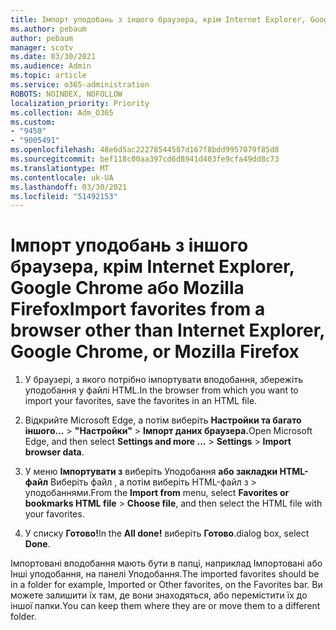 ```yaml
---
title: Імпорт уподобань з іншого браузера, крім Internet Explorer, Google Chrome або Mozilla Firefox
ms.author: pebaum
author: pebaum
manager: scotv
ms.date: 03/30/2021
ms.audience: Admin
ms.topic: article
ms.service: o365-administration
ROBOTS: NOINDEX, NOFOLLOW
localization_priority: Priority
ms.collection: Adm_O365
ms.custom:
- "9450"
- "9005491"
ms.openlocfilehash: 48e6d5ac22278544587d167f8bdd9957079f85d8
ms.sourcegitcommit: bef118c00aa397cd6d8941d403fe9cfa49dd8c73
ms.translationtype: MT
ms.contentlocale: uk-UA
ms.lasthandoff: 03/30/2021
ms.locfileid: "51492153"
---
```

# <a name="import-favorites-from-a-browser-other-than-internet-explorer-google-chrome-or-mozilla-firefox"></a><span data-ttu-id="cc09f-102">Імпорт уподобань з іншого браузера, крім Internet Explorer, Google Chrome або Mozilla Firefox</span><span class="sxs-lookup"><span data-stu-id="cc09f-102">Import favorites from a browser other than Internet Explorer, Google Chrome, or Mozilla Firefox</span></span>

1. <span data-ttu-id="cc09f-103">У браузері, з якого потрібно імпортувати вподобання, збережіть уподобання у файлі HTML.</span><span class="sxs-lookup"><span data-stu-id="cc09f-103">In the browser from which you want to import your favorites, save the favorites in an HTML file.</span></span>

1. <span data-ttu-id="cc09f-104">Відкрийте Microsoft Edge, а потім виберіть **Настройки та багато іншого...**  >  **"Настройки"**  >  **Імпорт даних браузера.**</span><span class="sxs-lookup"><span data-stu-id="cc09f-104">Open Microsoft Edge, and then select **Settings and more ...** > **Settings** > **Import browser data**.</span></span>

1. <span data-ttu-id="cc09f-105">У меню **Імпортувати з** виберіть Уподобання **або закладки HTML-файл** Виберіть файл , а потім виберіть HTML-файл з  >  уподобаннями.</span><span class="sxs-lookup"><span data-stu-id="cc09f-105">From the **Import from** menu, select **Favorites or bookmarks HTML file** > **Choose file**, and then select the HTML file with your favorites.</span></span>

1. <span data-ttu-id="cc09f-106">У списку **Готово!**</span><span class="sxs-lookup"><span data-stu-id="cc09f-106">In the **All done!**</span></span> <span data-ttu-id="cc09f-107">виберіть **Готово**.</span><span class="sxs-lookup"><span data-stu-id="cc09f-107">dialog box, select **Done**.</span></span>

<span data-ttu-id="cc09f-108">Імпортовані вподобання мають бути в папці, наприклад Імпортовані або Інші уподобання, на панелі Уподобання.</span><span class="sxs-lookup"><span data-stu-id="cc09f-108">The imported favorites should be in a folder for example, Imported or Other favorites, on the Favorites bar.</span></span> <span data-ttu-id="cc09f-109">Ви можете залишити їх там, де вони знаходяться, або перемістити їх до іншої папки.</span><span class="sxs-lookup"><span data-stu-id="cc09f-109">You can keep them where they are or move them to a different folder.</span></span>